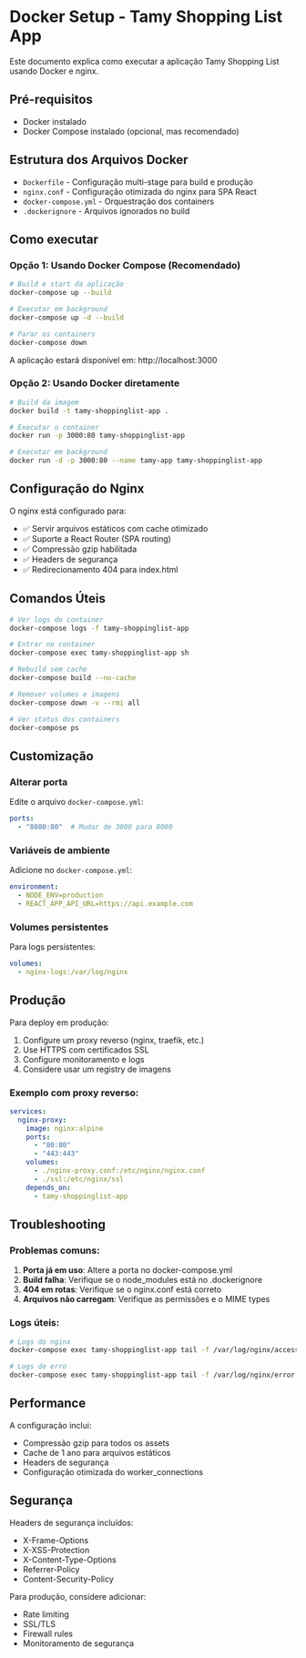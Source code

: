 # Docker Setup - Tamy Shopping List App

Este documento explica como executar a aplicação Tamy Shopping List usando Docker e nginx.

## Pré-requisitos

- Docker instalado
- Docker Compose instalado (opcional, mas recomendado)

## Estrutura dos Arquivos Docker

- `Dockerfile` - Configuração multi-stage para build e produção
- `nginx.conf` - Configuração otimizada do nginx para SPA React
- `docker-compose.yml` - Orquestração dos containers
- `.dockerignore` - Arquivos ignorados no build

## Como executar

### Opção 1: Usando Docker Compose (Recomendado)

```bash
# Build e start da aplicação
docker-compose up --build

# Executar em background
docker-compose up -d --build

# Parar os containers
docker-compose down
```

A aplicação estará disponível em: http://localhost:3000

### Opção 2: Usando Docker diretamente

```bash
# Build da imagem
docker build -t tamy-shoppinglist-app .

# Executar o container
docker run -p 3000:80 tamy-shoppinglist-app

# Executar em background
docker run -d -p 3000:80 --name tamy-app tamy-shoppinglist-app
```

## Configuração do Nginx

O nginx está configurado para:

- ✅ Servir arquivos estáticos com cache otimizado
- ✅ Suporte a React Router (SPA routing)
- ✅ Compressão gzip habilitada
- ✅ Headers de segurança
- ✅ Redirecionamento 404 para index.html

## Comandos Úteis

```bash
# Ver logs do container
docker-compose logs -f tamy-shoppinglist-app

# Entrar no container
docker-compose exec tamy-shoppinglist-app sh

# Rebuild sem cache
docker-compose build --no-cache

# Remover volumes e imagens
docker-compose down -v --rmi all

# Ver status dos containers
docker-compose ps
```

## Customização

### Alterar porta

Edite o arquivo `docker-compose.yml`:

```yaml
ports:
  - "8080:80"  # Mudar de 3000 para 8080
```

### Variáveis de ambiente

Adicione no `docker-compose.yml`:

```yaml
environment:
  - NODE_ENV=production
  - REACT_APP_API_URL=https://api.example.com
```

### Volumes persistentes

Para logs persistentes:

```yaml
volumes:
  - nginx-logs:/var/log/nginx
```

## Produção

Para deploy em produção:

1. Configure um proxy reverso (nginx, traefik, etc.)
2. Use HTTPS com certificados SSL
3. Configure monitoramento e logs
4. Considere usar um registry de imagens

### Exemplo com proxy reverso:

```yaml
services:
  nginx-proxy:
    image: nginx:alpine
    ports:
      - "80:80"
      - "443:443"
    volumes:
      - ./nginx-proxy.conf:/etc/nginx/nginx.conf
      - ./ssl:/etc/nginx/ssl
    depends_on:
      - tamy-shoppinglist-app
```

## Troubleshooting

### Problemas comuns:

1. **Porta já em uso**: Altere a porta no docker-compose.yml
2. **Build falha**: Verifique se o node_modules está no .dockerignore
3. **404 em rotas**: Verifique se o nginx.conf está correto
4. **Arquivos não carregam**: Verifique as permissões e o MIME types

### Logs úteis:

```bash
# Logs do nginx
docker-compose exec tamy-shoppinglist-app tail -f /var/log/nginx/access.log

# Logs de erro
docker-compose exec tamy-shoppinglist-app tail -f /var/log/nginx/error.log
```

## Performance

A configuração inclui:

- Compressão gzip para todos os assets
- Cache de 1 ano para arquivos estáticos
- Headers de segurança
- Configuração otimizada do worker_connections

## Segurança

Headers de segurança incluídos:

- X-Frame-Options
- X-XSS-Protection
- X-Content-Type-Options
- Referrer-Policy
- Content-Security-Policy

Para produção, considere adicionar:
- Rate limiting
- SSL/TLS
- Firewall rules
- Monitoramento de segurança